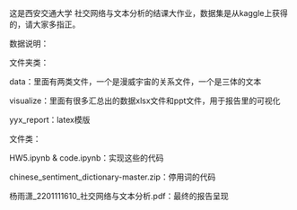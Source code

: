 这是西安交通大学 社交网络与文本分析的结课大作业，数据集是从kaggle上获得的，请大家多指正。

数据说明：

文件夹类：

data：里面有两类文件，一个是漫威宇宙的关系文件，一个是三体的文本

visualize：里面有很多汇总出的数据xlsx文件和ppt文件，用于报告里的可视化

yyx_report：latex模版

文件类：

HW5.ipynb & code.ipynb：实现这些的代码

chinese_sentiment_dictionary-master.zip：停用词的代码

杨雨潇_2201111610_社交网络与文本分析.pdf：最终的报告呈现
